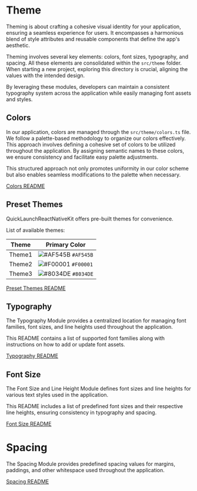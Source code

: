 # Theme

Theming is about crafting a cohesive visual identity for your application, ensuring a seamless experience for users. It encompasses a harmonious blend of style attributes and reusable components that define the app's aesthetic.

Theming involves several key elements: colors, font sizes, typography, and spacing. All these elements are consolidated within the `src/theme` folder. When starting a new project, exploring this directory is crucial, aligning the values with the intended design.

By leveraging these modules, developers can maintain a consistent typography system across the application while easily managing font assets and styles.

## Colors

In our application, colors are managed through the `src/theme/colors.ts` file. We follow a palette-based methodology to organize our colors effectively. This approach involves defining a cohesive set of colors to be utilized throughout the application. By assigning semantic names to these colors, we ensure consistency and facilitate easy palette adjustments.

This structured approach not only promotes uniformity in our color scheme but also enables seamless modifications to the palette when necessary.

[Colors README](./Colors.md)

## Preset Themes

QuickLaunchReactNativeKit offers pre-built themes for convenience.

List of available themes:

| Theme  | Primary Color                                                             |
| ------ | ------------------------------------------------------------------------- |
| Theme1 | ![#AF545B](https://via.placeholder.com/11/AF545B/000000?text=+) `#AF545B` |
| Theme2 | ![#F00001](https://via.placeholder.com/11/F00001/000000?text=+) `#F00001` |
| Theme3 | ![#8034DE](https://via.placeholder.com/11/8034DE/000000?text=+) `#8034DE` |

[Preset Themes README](./PresetThemes.md)

## Typography

The Typography Module provides a centralized location for managing font families, font sizes, and line heights used throughout the application.

This README contains a list of supported font families along with instructions on how to add or update font assets.

[Typography README](./Typography.md)

## Font Size

The Font Size and Line Height Module defines font sizes and line heights for various text styles used in the application.

This README includes a list of predefined font sizes and their respective line heights, ensuring consistency in typography and spacing.

[Font Size README](./FontSize.md)

# Spacing

The Spacing Module provides predefined spacing values for margins, paddings, and other whitespace used throughout the application.

[Spacing README](./Spacing.md)
